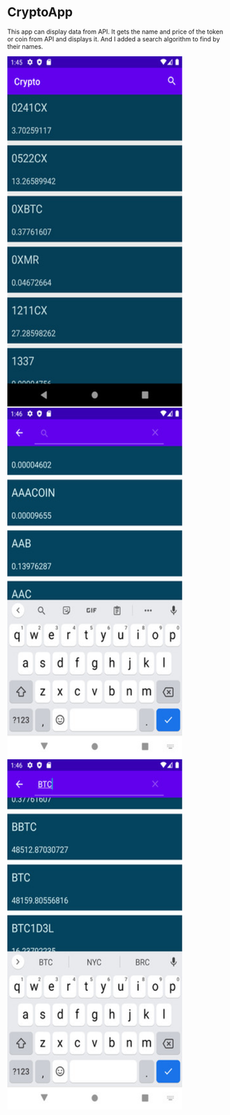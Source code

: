 # CryptoApp

This app can display data from API. It gets the name and price of the token or coin from API and displays it. And I added a search algorithm to find by their names.

 <img src="ss2/CryptoHome.png" width="400" height="800">
 
 <img src="ss2/CryptoS1.png" width="400" height="800">
 
 <img src="ss2/CryptoS2.png" width="400" height="800">

